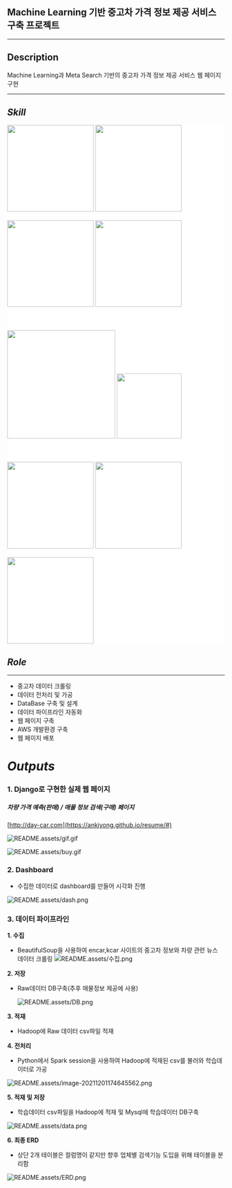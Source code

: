 ## Machine Learning 기반 중고차 가격 정보 제공 서비스 구축 프로젝트
---
## Description

Machine Learning과 Meta Search 기반의 중고차 가격 정보 제공 서비스 웹 페이지 구현


***
## ***Skill***

<div id="skill" style="background-color: white">
<img src='README.assets/Python-Symbol.png' width=200px>
<img src='README.assets/django.png' width=200px>
<br></br>
<img src='README.assets/BeautifulSoup.png' width=200px>
<img src='README.assets/pandas.jpeg' width=200px>
<br></br>
<br></br>
<img src='README.assets/vmware.jpeg' width=250px>
<img src='README.assets/aws.png' width=150px>
<br></br>
<br></br>
<img src='README.assets/mysql.png' width=200px>
<img src='README.assets/hadoop.png' width=200px>
<br></br>
<img src='README.assets/spark.png' width=200px>
</div>




## ***Role***
---

- 중고차 데이터 크롤링
- 데이터 전처리 및 가공
- DataBase 구축 및 설계
- 데이터 파이프라인 자동화
- 웹 페이지 구축
- AWS 개발환경 구축
- 웹 페이지 배포






# ***Outputs***

### **1. Django로 구현한 실제 웹 페이지**                   

##### 차량 가격 예측(판매) / 매물 정보 검색(구매) 페이지

<!-- 소소코드 링크 첨부하기 -->
    
[http://day-car.com](https://ankiyong.github.io/resume/#)
    

![README.assets/gif.gif](README.assets/gif.gif)

![README.assets/buy.gif](README.assets/buy.gif)


### **2. Dashboard**

- 수집한 데이터로 dashboard를 만들어 시각화 진행
    
![README.assets/dash.png](README.assets/dash.png)
    
    
    
### **3. 데이터 파이프라인**

**1. 수집**
   - BeautifulSoup을 사용하여 encar,kcar 사이트의 중고차 정보와 차량 관련 뉴스 데이터 크롤링
    ![README.assets/수집.png](README.assets/수집.png)
            
**2. 저장**
- Raw데이터 DB구축(추후 매물정보 제공에 사용)
            
    ![README.assets/DB.png](README.assets/DB.png)
            
    <!--  -->
            
**3. 적재**

- Hadoop에 Raw 데이터 csv파일 적재
  
**4. 전처리**
- Python에서 Spark session을 사용하여 Hadoop에 적재된 csv를 불러와 학습데이터로 가공
            
![README.assets/image-20211201174645562.png](README.assets/image-20211201174645562.png)
            

**5. 적재 및 저장**
- 학습데이터 csv파일을 Hadoop에 적재 및 Mysql에 학습데이터 DB구축
            
![README.assets/data.png](README.assets/data.png)
            
            
**6. 최종 ERD**
- 상단 2개 테이블은 컬럼명이 같지만 향후 업체별 검색기능 도입을 위해 테이블을 분리함
            
![README.assets/ERD.png](README.assets/ERD.png)
